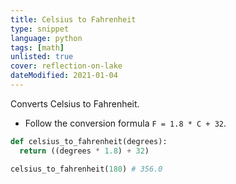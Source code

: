 ```yaml
---
title: Celsius to Fahrenheit
type: snippet
language: python
tags: [math]
unlisted: true
cover: reflection-on-lake
dateModified: 2021-01-04
---
```


Converts Celsius to Fahrenheit.

- Follow the conversion formula `F = 1.8 * C + 32`.

```py
def celsius_to_fahrenheit(degrees):
  return ((degrees * 1.8) + 32)
```

```py
celsius_to_fahrenheit(180) # 356.0
```
